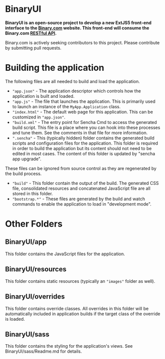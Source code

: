 # BinaryUI

**BinaryUI is an open-source project to develop a new ExtJS5 front-end interface to the [Binary.com](https://www.binary.com) website. This front-end will consume the Binary.com [RESTful API](https://www.binary.com/partnerapi).**

Binary.com is actively seeking contributors to this project. Please contribute by submitting pull requests.

# Building the application

The following files are all needed to build and load the application.

 - `"app.json"` - The application descriptor which controls how the application is
   built and loaded.
 - `"app.js"` - The file that launches the application. This is primarily used to
   launch an instance of the `MyApp.Application` class.
 - `"index.html"` - The default web page for this application. This can be customized
   in `"app.json"`.
 - `"build.xml"` - The entry point for Sencha Cmd to access the generated build
   script. This file is a place where you can hook into these processes and tune
   them. See the comments in that file for more information.
 - `".sencha"` - This (typically hidden) folder contains the generated build scripts
   and configuration files for the application. This folder is required in order to
   build the application but its content should not need to be edited in most cases.
   The content of this folder is updated by "sencha app upgrade".

These files can be ignored from source control as they are regenerated by the build
process.

 - `"build"` - This folder contain the output of the build. The generated CSS file,
   consolidated resources and concatenated JavaScript file are all stored in this
   folder.
 - `"bootstrap.*"` - These files are generated by the build and watch commands to
   enable the application to load in "development mode".

# Other Folders

## BinaryUI/app

This folder contains the JavaScript files for the application.

## BinaryUI/resources

This folder contains static resources (typically an `"images"` folder as well).

## BinaryUI/overrides

This folder contains override classes. All overrides in this folder will be 
automatically included in application builds if the target class of the override
is loaded.

## BinaryUI/sass

This folder contains the styling for the application's views. See BinaryUI/sass/Readme.md
for details.
